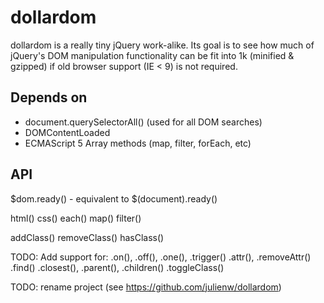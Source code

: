 dollardom
=========

dollardom is a really tiny jQuery work-alike. Its goal is to see how much of jQuery's
DOM manipulation functionality can be fit into 1k (minified & gzipped) if old browser
support (IE < 9) is not required.

Depends on
----------
* document.querySelectorAll() (used for all DOM searches)
* DOMContentLoaded
* ECMAScript 5 Array methods (map, filter, forEach, etc)

API
---
$dom.ready() - equivalent to $(document).ready()

html()
css()
each()
map()
filter()

addClass()
removeClass()
hasClass()

TODO: Add support for:
.on(), .off(), .one(), .trigger()
.attr(), .removeAttr()
.find()
.closest(), .parent(), .children()
.toggleClass()

TODO: rename project (see https://github.com/julienw/dollardom)
